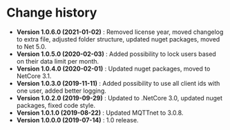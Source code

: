 # Change history

* **Version 1.0.6.0 (2021-01-02)** : Removed license year, moved changelog to extra file, adjusted folder structure, updated nuget packages, moved to Net 5.0.
* **Version 1.0.5.0 (2020-02-03)** : Added possibility to lock users based on their data limit per month.
* **Version 1.0.4.0 (2020-02-01)** : Updated nuget packages, moved to NetCore 3.1.
* **Version 1.0.3.0 (2019-11-11)** : Added possibility to use all client ids with one user, added better logging.
* **Version 1.0.2.0 (2019-09-29)** : Updated to .NetCore 3.0, updated nuget packages, fixed code style.
* **Version 1.0.1.0 (2019-08-22)** : Updated MQTTnet to 3.0.8.
* **Version 1.0.0.0 (2019-07-14)** : 1.0 release.